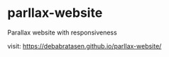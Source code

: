 # parllax-website
Parallax website with responsiveness

visit: https://debabratasen.github.io/parllax-website/
